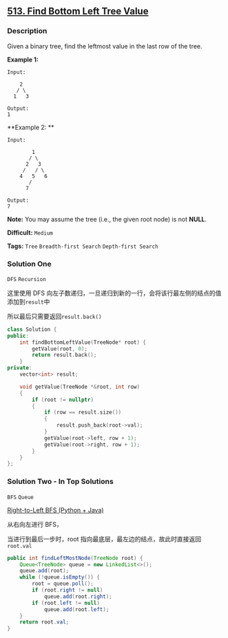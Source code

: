 ## [513. Find Bottom Left Tree Value](https://leetcode.com/problems/find-bottom-left-tree-value/#/description)

### Description

Given a binary tree, find the leftmost value in the last row of the tree.

**Example 1:**

```
Input:

    2
   / \
  1   3

Output:
1

```

**Example 2: **

```
Input:

        1
       / \
      2   3
     /   / \
    4   5   6
       /
      7

Output:
7

```

**Note:** You may assume the tree (i.e., the given root node) is not **NULL**.

**Difficult:** `Medium`

**Tags:** `Tree` `Breadth-first Search` `Depth-first Search`

### Solution One

`DFS` `Recursion`

这里使用 DFS 向左子数递归，一旦递归到新的一行，会将该行最左侧的结点的值添加到`result`中

所以最后只需要返回`result.back()`

```c++
class Solution {
public:
    int findBottomLeftValue(TreeNode* root) {
        getValue(root, 0);
        return result.back();
    }
private:
    vector<int> result;

    void getValue(TreeNode *&root, int row)
    {
        if (root != nullptr)
        {
            if (row == result.size())
            {
                result.push_back(root->val);
            }
            getValue(root->left, row + 1);
            getValue(root->right, row + 1);
        }
    }
};
```

### Solution Two - In Top Solutions

`BFS` `Queue`

[Right-to-Left BFS (Python + Java)](https://discuss.leetcode.com/topic/78981/right-to-left-bfs-python-java)

从右向左进行 BFS，

当进行到最后一步时，root 指向最底层，最左边的结点，故此时直接返回`root.val`

```java
public int findLeftMostNode(TreeNode root) {
    Queue<TreeNode> queue = new LinkedList<>();
    queue.add(root);
    while (!queue.isEmpty()) {
        root = queue.poll();
        if (root.right != null)
            queue.add(root.right);
        if (root.left != null)
            queue.add(root.left);
    }
    return root.val;
}
```
